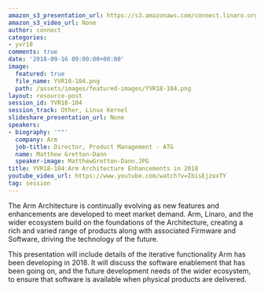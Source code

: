 ```yaml
---
amazon_s3_presentation_url: https://s3.amazonaws.com/connect.linaro.org/yvr18/presentations/yvr18-104.pdf
amazon_s3_video_url: None
author: connect
categories:
- yvr18
comments: true
date: '2018-09-16 09:00:00+00:00'
image:
  featured: true
  file_name: YVR18-104.png
  path: /assets/images/featured-images/YVR18-104.png
layout: resource-post
session_id: YVR18-104
session_track: Other, Linux Kernel
slideshare_presentation_url: None
speakers:
- biography: '""'
  company: Arm
  job-title: Director, Product Management - ATG
  name: Matthew Gretton-Dann
  speaker-image: MatthewGretton-Dann.JPG
title: YVR18-104:Arm Architecture Enhancements in 2018
youtube_video_url: https://www.youtube.com/watch?v=IbisEjzoxTY
tag: session
---
```


The Arm Architecture is continually evolving as new features and enhancements are developed to meet market demand. Arm, Linaro, and the wider ecosystem build on the foundations of the Architecture, creating a rich and varied range of products along with associated Firmware and Software, driving the technology of the future.

This presentation will include details of the iterative functionality Arm has been developing in 2018.  It will discuss the software enablement that has been going on, and the future development needs of the wider ecosystem, to ensure that software is available when physical products are delivered.
